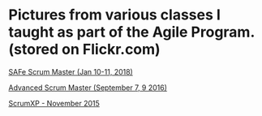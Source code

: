 # Pictures from various classes I taught as part of the Agile Program. (stored on Flickr.com)

[SAFe Scrum Master (Jan 10-11, 2018)](https://www.flickr.com/gp/47333097@N08/148BmQ)

[Advanced Scrum Master (September 7, 9 2016)](https://www.flickr.com/gp/47333097@N08/49cpvB)

[ScrumXP - November 2015](https://www.flickr.com/gp/47333097@N08/p5666N)
